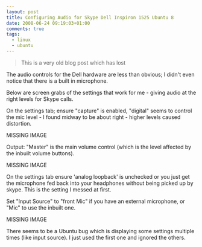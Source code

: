 ```yaml
---
layout: post
title: Configuring Audio for Skype Dell Inspiron 1525 Ubuntu 8
date: 2008-06-24 09:19:03+01:00
comments: true
tags:
  - linux
  - ubuntu
---
```


> This is a very old blog post which has lost

The audio controls for the Dell hardware are less than obvious; I didn't even notice that there is a built in microphone.

Below are screen grabs of the settings that work for me - giving audio at the right levels for Skype calls.

On the settings tab; ensure "capture" is enabled, "digital" seems to control the mic level - I found midway to be about right - higher levels caused distortion.

<!--more-->

MISSING IMAGE

Output: "Master" is the main volume control (which is the level affected by the inbuilt volume buttons).

MISSING IMAGE

On the settings tab ensure 'analog loopback' is unchecked or you just get the microphone fed back into your headphones without being picked up by skype. This is the setting I messed at first.

Set "Input Source" to "front Mic" if you have an external microphone, or "Mic" to use the inbuilt one.

MISSING IMAGE

There seems to be a Ubuntu bug which is displaying some settings multiple times (like input source). I just used the first one and ignored the others.
